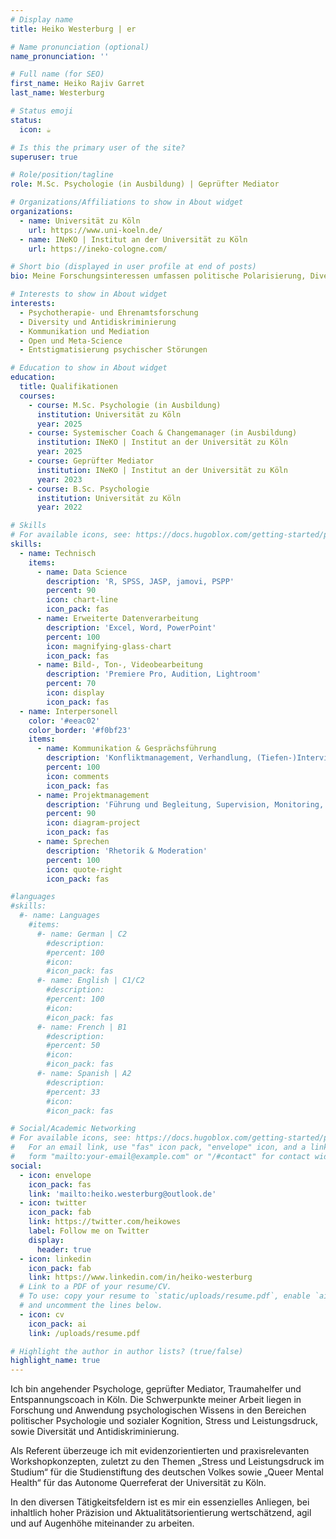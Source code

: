 ```yaml
---
# Display name
title: Heiko Westerburg | er

# Name pronunciation (optional)
name_pronunciation: ''

# Full name (for SEO)
first_name: Heiko Rajiv Garret
last_name: Westerburg

# Status emoji
status:
  icon: ☕️

# Is this the primary user of the site?
superuser: true

# Role/position/tagline
role: M.Sc. Psychologie (in Ausbildung) | Geprüfter Mediator

# Organizations/Affiliations to show in About widget
organizations:
  - name: Universität zu Köln
    url: https://www.uni-koeln.de/
  - name: INeKO | Institut an der Universität zu Köln
    url: https://ineko-cologne.com/

# Short bio (displayed in user profile at end of posts)
bio: Meine Forschungsinteressen umfassen politische Polarisierung, Diversity und Antidiskriminierung, Entstigmatisierung psychischer Störungen.

# Interests to show in About widget
interests:
  - Psychotherapie- und Ehrenamtsforschung
  - Diversity und Antidiskriminierung
  - Kommunikation und Mediation
  - Open und Meta-Science 
  - Entstigmatisierung psychischer Störungen

# Education to show in About widget
education:
  title: Qualifikationen
  courses:
    - course: M.Sc. Psychologie (in Ausbildung)
      institution: Universität zu Köln
      year: 2025
    - course: Systemischer Coach & Changemanager (in Ausbildung)
      institution: INeKO | Institut an der Universität zu Köln
      year: 2025
    - course: Geprüfter Mediator
      institution: INeKO | Institut an der Universität zu Köln
      year: 2023
    - course: B.Sc. Psychologie
      institution: Universität zu Köln
      year: 2022

# Skills
# For available icons, see: https://docs.hugoblox.com/getting-started/page-builder/#icons
skills:
  - name: Technisch
    items:
      - name: Data Science
        description: 'R, SPSS, JASP, jamovi, PSPP'
        percent: 90
        icon: chart-line
        icon_pack: fas
      - name: Erweiterte Datenverarbeitung
        description: 'Excel, Word, PowerPoint'
        percent: 100
        icon: magnifying-glass-chart
        icon_pack: fas
      - name: Bild-, Ton-, Videobearbeitung
        description: 'Premiere Pro, Audition, Lightroom'
        percent: 70
        icon: display
        icon_pack: fas
  - name: Interpersonell
    color: '#eeac02'
    color_border: '#f0bf23'
    items:
      - name: Kommunikation & Gesprächsführung
        description: 'Konfliktmanagement, Verhandlung, (Tiefen-)Interview, Diagnostik & Anamnese'
        percent: 100
        icon: comments
        icon_pack: fas
      - name: Projektmanagement
        description: 'Führung und Begleitung, Supervision, Monitoring, Evaluation'
        percent: 90
        icon: diagram-project
        icon_pack: fas
      - name: Sprechen
        description: 'Rhetorik & Moderation'
        percent: 100
        icon: quote-right
        icon_pack: fas

#languages
#skills:
  #- name: Languages
    #items:
      #- name: German | C2
        #description:
        #percent: 100
        #icon: 
        #icon_pack: fas
      #- name: English | C1/C2
        #description: 
        #percent: 100
        #icon: 
        #icon_pack: fas
      #- name: French | B1
        #description: 
        #percent: 50
        #icon: 
        #icon_pack: fas
      #- name: Spanish | A2
        #description: 
        #percent: 33
        #icon: 
        #icon_pack: fas

# Social/Academic Networking
# For available icons, see: https://docs.hugoblox.com/getting-started/page-builder/#icons
#   For an email link, use "fas" icon pack, "envelope" icon, and a link in the
#   form "mailto:your-email@example.com" or "/#contact" for contact widget.
social:
  - icon: envelope
    icon_pack: fas
    link: 'mailto:heiko.westerburg@outlook.de'
  - icon: twitter
    icon_pack: fab
    link: https://twitter.com/heikowes
    label: Follow me on Twitter
    display:
      header: true
  - icon: linkedin
    icon_pack: fab
    link: https://www.linkedin.com/in/heiko-westerburg
  # Link to a PDF of your resume/CV.
  # To use: copy your resume to `static/uploads/resume.pdf`, enable `ai` icons in `params.yaml`,
  # and uncomment the lines below.
  - icon: cv
    icon_pack: ai
    link: /uploads/resume.pdf

# Highlight the author in author lists? (true/false)
highlight_name: true
---
```


Ich bin angehender Psychologe, geprüfter Mediator, Traumahelfer und Entspannungscoach in Köln. Die Schwerpunkte meiner Arbeit liegen in Forschung und Anwendung psychologischen Wissens in den Bereichen politischer Psychologie und sozialer Kognition, Stress und Leistungsdruck, sowie Diversität und Antidiskriminierung.

Als Referent überzeuge ich mit evidenzorientierten und praxisrelevanten Workshopkonzepten, zuletzt zu den Themen „Stress und Leistungsdruck im Studium“ für die Studienstiftung des deutschen Volkes sowie „Queer Mental Health“ für das Autonome Querreferat der Universität zu Köln. 

In den diversen Tätigkeitsfeldern ist es mir ein essenzielles Anliegen, bei inhaltlich hoher Präzision und Aktualitätsorientierung wertschätzend, agil und auf Augenhöhe miteinander zu arbeiten.
